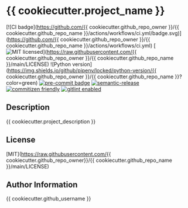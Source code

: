 {{ cookiecutter.project_name }}
=========

[![CI badge](https://github.com/{{ cookiecutter.github_repo_owner }}/{{ cookiecutter.github_repo_name }}/actions/workflows/ci.yml/badge.svg)](https://github.com/{{ cookiecutter.github_repo_owner }}/{{ cookiecutter.github_repo_name }}/actions/workflows/ci.yml)
[![MIT licensed](https://img.shields.io/badge/license-MIT-blue.svg)](https://raw.githubusercontent.com/{{ cookiecutter.github_repo_owner }}/{{ cookiecutter.github_repo_name }}/main/LICENSE)
![Python version](https://img.shields.io/github/pipenv/locked/python-version/{{ cookiecutter.github_repo_owner }}/{{ cookiecutter.github_repo_name }}?color=green)
[![pre-commit badge](https://img.shields.io/badge/pre--commit-enabled-brightgreen?logo=pre-commit&logoColor=white)](https://github.com/pre-commit/pre-commit)
[![semantic-release](https://img.shields.io/badge/semantic--release-conventionalcommits-e10079?logo=semantic-release)](https://github.com/semantic-release/semantic-release)
[![commitizen friendly](https://img.shields.io/badge/commitizen-friendly-brightgreen.svg)](http://commitizen.github.io/cz-cli)
[![gitlint enabled](https://img.shields.io/badge/gitlint-enabled-orange)](https://github.com/jorisroovers/gitlint)

Description
------------

{{ cookiecutter.project_description }}

License
-------

[MIT](https://raw.githubusercontent.com/{{ cookiecutter.github_repo_owner}}/{{ cookiecutter.github_repo_name }}/main/LICENSE)

Author Information
------------------

{{ cookiecutter.github_username }}
